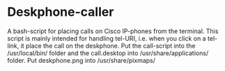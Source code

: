 # Deskphone-caller
A bash-script for placing calls on Cisco IP-phones from the terminal. This script is mainly intended for handling tel-URI, i.e. when you click on a tel-link, it place the call on the deskphone.
Put the call-script into the /usr/local/bin/ folder and the call.desktop into /usr/share/applications/ folder. Put deskphone.png into /usr/share/pixmaps/
